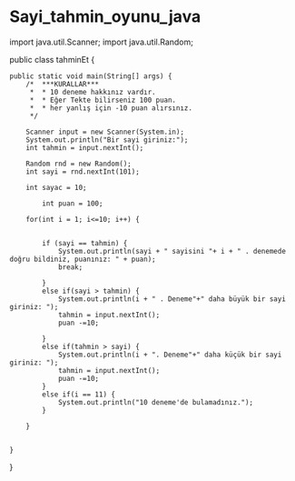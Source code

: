 # Sayi_tahmin_oyunu_java


import java.util.Scanner;
import java.util.Random;

public class tahminEt {

	public static void main(String[] args) {
		/*	***KURALLAR***
		 *  * 10 deneme hakkınız vardır.
		 *  * Eğer Tekte bilirseniz 100 puan.
		 *  * her yanlış için -10 puan alırsınız.
		 */
		
		Scanner input = new Scanner(System.in);
		System.out.println("Bir sayi giriniz:");
		int tahmin = input.nextInt();
		
		Random rnd = new Random();
		int sayi = rnd.nextInt(101);
		
		int sayac = 10;
		
			int puan = 100;
		
		for(int i = 1; i<=10; i++) {

			
			if (sayi == tahmin) {
				System.out.println(sayi + " sayisini "+ i + " . denemede doğru bildiniz, puanınız: " + puan);
				break;
				
			}
			else if(sayi > tahmin) {
				System.out.println(i + " . Deneme"+" daha büyük bir sayi giriniz: ");
				tahmin = input.nextInt();
				puan -=10;
				
			}
			else if(tahmin > sayi) {
				System.out.println(i + ". Deneme"+" daha küçük bir sayi giriniz: ");
				tahmin = input.nextInt();
				puan -=10;
			}
			else if(i == 11) {
				System.out.println("10 deneme'de bulamadınız.");
			}
			
		}
		
		
	}

}
